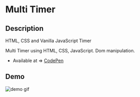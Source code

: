 # Multi Timer

## Description 

HTML, CSS and Vanilla JavaScript Timer

Multi Timer using HTML, CSS, JavaScript. Dom manipulation.

* Available at => [CodePen](https://codepen.io/geritooo123/full/xxEmjGV)


## Demo

![demo gif](./example.gif)
